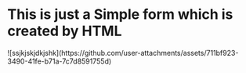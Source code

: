 <h1>
This is just a Simple form which is created by HTML</h1>
![ssjkjskjdkjshk](https://github.com/user-attachments/assets/711bf923-3490-41fe-b71a-7c7d8591755d)

